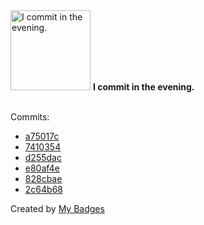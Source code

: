 <img src="https://my-badges.github.io/my-badges/evening-commits.png" alt="I commit in the evening." title="I commit in the evening." width="128">
<strong>I commit in the evening.</strong>
<br><br>

Commits:

- <a href="https://github.com/nlsschim/codebase/commit/a75017c6c9e4ebcfaba124ad668d1582903cbdb9">a75017c</a>
- <a href="https://github.com/nlsschim/codebase/commit/7410354fac31f87afaa2abed69c7fb1c2df06737">7410354</a>
- <a href="https://github.com/nlsschim/codebase/commit/d255dac2ad08ff6862163470812c638579a45cc4">d255dac</a>
- <a href="https://github.com/nlsschim/codebase/commit/e80af4e39d48ff0dd44e2a594335759b7e4853a0">e80af4e</a>
- <a href="https://github.com/nlsschim/codebase/commit/828cbaecbe3e37e611a6ebabc567c6b98322464e">828cbae</a>
- <a href="https://github.com/nlsschim/codebase/commit/2c64b686b3e7dee41dda1d56250aa44fd143f0e6">2c64b68</a>


Created by <a href="https://github.com/my-badges/my-badges">My Badges</a>